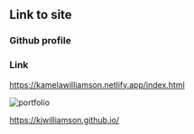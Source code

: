 ## Link to site

### Github profile

### Link

https://kamelawilliamson.netlify.app/index.html


![portfolio](https://user-images.githubusercontent.com/24884380/193151018-143e5cac-b484-4e8c-bde8-bb8307c27567.jpg)





https://kjwilliamson.github.io/

